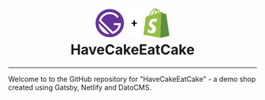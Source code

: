 <h1 align="center">
  <img alt="Gatsby" src="resources/shopify+gatsby.png" height="60px" />
  <br/>
  HaveCakeEatCake
</h1>
<hr>
Welcome to to the GitHub repository for "HaveCakeEatCake" - a demo shop created using Gatsby, Netlify and DatoCMS.
